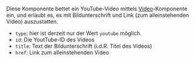 Diese Komponente bettet ein YouTube-Video mittels [Video](#video)-Komponente ein, und erlaubt es, es mit Bildunterschrift und Link (zum alleinstehenden Video) auszustatten.

* `type`: hier ist derzeit nur der Wert `youtube` möglich.
* `id`: Die YoutTube-ID des Videos
* `title`: Text der Bildunterschrift (i.d.R. Titel des Videos)
* `href`: Link zum alleinstehenden Video